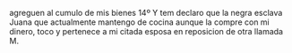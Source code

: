 agreguen al cumulo de mis bienes
14º
Y tem declaro que la negra esclava Juana que actualmente
mantengo de cocina aunque la compre con mi dinero, toco
y pertenece a mi citada esposa en reposicion de otra llamada
M.